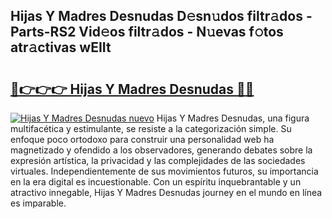 ## Hijas Y Madres Desnudas D𝚎sn𝚞dos filtr𝚊dos - Parts-RS2 Vid𝚎os filtr𝚊dos - N𝚞evas f𝚘tos atr𝚊ctivas wEIIt

# <h2><a href="http://mb6hd5.tromn.icu/?c=Hijas+Y+Madres+Desnudas">🔗👉👉👉 Hijas Y Madres Desnudas 🔗🔗</a></h2>

[![Hijas Y Madres Desnudas nuevo](https://i.imgur.com/pEAQMta.gif)](http://mb6hd5.tromn.icu/?c=Hijas+Y+Madres+Desnudas)
Hijas Y Madres Desnudas, una figura multifacética y estimulante, se resiste a la categorización simple. Su enfoque poco ortodoxo para construir una personalidad web ha magnetizado y ofendido a los observadores, generando debates sobre la expresión artística, la privacidad y las complejidades de las sociedades virtuales. Independientemente de sus movimientos futuros, su importancia en la era digital es incuestionable. Con un espíritu inquebrantable y un atractivo innegable, Hijas Y Madres Desnudas journey en el mundo en línea es imparable.
